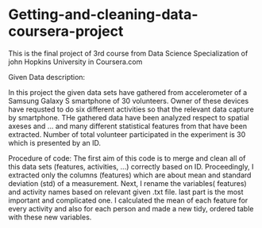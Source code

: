 # Getting-and-cleaning-data-coursera-project
This is the final project of 3rd course from Data Science Specialization of john Hopkins University in Coursera.com

Given Data description:

In this project the given data sets have gathered from accelerometer of a Samsung Galaxy S smartphone of 30 volunteers. Owner of these devices have requsted to do six different activities so that the relevant data capture by smartphone.
THe gathered data have been analyzed respect to spatial axeses and ... and many different statistical features from that have been extracted.
Number of total volunteer participated in the experiment is 30 which is presented by an ID. 

Procedure of code:
The first aim of this code is to merge and clean all of this data sets (features, activities, ...) correctly based on ID. Proceedingly, I extracted only the columns (features) which are about mean and standard deviation (std) of a measurement. Next, I rename the variables( features) and activity names based on relevant given .txt file. last part is the most important and complicated one. I calculated the mean of each feature for every activity and also for each person and made a new tidy, ordered table with these new variables. 
